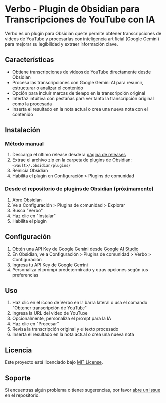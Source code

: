 # Verbo - Plugin de Obsidian para Transcripciones de YouTube con IA

Verbo es un plugin para Obsidian que te permite obtener transcripciones de videos de YouTube y procesarlas con inteligencia artificial (Google Gemini) para mejorar su legibilidad y extraer información clave.

## Características

- Obtiene transcripciones de videos de YouTube directamente desde Obsidian
- Procesa las transcripciones con Google Gemini AI para resumir, estructurar o analizar el contenido
- Opción para incluir marcas de tiempo en la transcripción original
- Interfaz intuitiva con pestañas para ver tanto la transcripción original como la procesada
- Inserta el resultado en la nota actual o crea una nueva nota con el contenido

## Instalación

### Método manual

1. Descarga el último release desde la [página de releases](https://github.com/soneu03/verbo-obsidian-plugin/releases)
2. Extrae el archivo zip en la carpeta de plugins de Obsidian: `<vault>/.obsidian/plugins/`
3. Reinicia Obsidian
4. Habilita el plugin en Configuración > Plugins de comunidad

### Desde el repositorio de plugins de Obsidian (próximamente)

1. Abre Obsidian
2. Ve a Configuración > Plugins de comunidad > Explorar
3. Busca "Verbo"
4. Haz clic en "Instalar"
5. Habilita el plugin

## Configuración

1. Obtén una API Key de Google Gemini desde [Google AI Studio](https://ai.google.dev/)
2. En Obsidian, ve a Configuración > Plugins de comunidad > Verbo > Configuración
3. Ingresa tu API Key de Google Gemini
4. Personaliza el prompt predeterminado y otras opciones según tus preferencias

## Uso

1. Haz clic en el ícono de Verbo en la barra lateral o usa el comando "Obtener transcripción de YouTube"
2. Ingresa la URL del video de YouTube
3. Opcionalmente, personaliza el prompt para la IA
4. Haz clic en "Procesar"
5. Revisa la transcripción original y el texto procesado
6. Inserta el resultado en la nota actual o crea una nueva nota

## Licencia

Este proyecto está licenciado bajo [MIT License](LICENSE).

## Soporte

Si encuentras algún problema o tienes sugerencias, por favor [abre un issue](https://github.com/soneu03/verbo-obsidian-plugin/issues) en el repositorio.